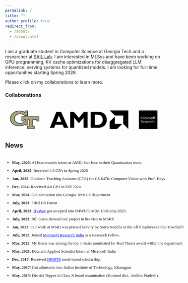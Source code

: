 ```yaml
---
permalink: /
title: ""
author_profile: true
redirect_from: 
  - /about/
  - /about.html
---
```


I am a graduate student in Computer Science at Georgia Tech and a researcher at [SAIL Lab](https://gatech-sysml.github.io/). I am interested in MLSys and have been working on GPU programming, KV cache optimizations for disaggregated LLM inference, serving systems for quantized models. I am looking for full-time opportunities starting Spring 2026.

Please click on my collaborations to learn more.

### Collaborations

<div style="overflow-x: auto; white-space: nowrap; margin: 30px 0; padding: 10px 0;">
  <a href="/collaborations/georgia-tech/" style="text-decoration: none;">
    <img src="/images/gt.png" alt="Georgia Tech" title="Georgia Tech - SAIL Lab" style="height: 60px; margin: 0 15px; vertical-align: middle; display: inline-block; cursor: pointer; transition: opacity 0.3s;" onmouseover="this.style.opacity='0.7'" onmouseout="this.style.opacity='1'">
  </a>
  <a href="/collaborations/amd/" style="text-decoration: none;">
    <img src="/images/amd.png" alt="AMD" title="AMD - AI Frameworks Internship" style="height: 60px; margin: 0 15px; vertical-align: middle; display: inline-block; cursor: pointer; transition: opacity 0.3s;" onmouseover="this.style.opacity='0.7'" onmouseout="this.style.opacity='1'">
  </a>
  <a href="/collaborations/microsoft-research/" style="text-decoration: none;">
    <img src="/images/microsoft-research.jpeg" alt="Microsoft Research" title="Microsoft Research India" style="height: 60px; margin: 0 15px; vertical-align: middle; display: inline-block; cursor: pointer; transition: opacity 0.3s;" onmouseover="this.style.opacity='0.7'" onmouseout="this.style.opacity='1'">
  </a>
  <a href="/collaborations/microsoft/" style="text-decoration: none;">
    <img src="/images/microsoft.png" alt="Microsoft" title="Microsoft - Data Science Internship" style="height: 60px; margin: 0 15px; vertical-align: middle; display: inline-block; cursor: pointer; transition: opacity 0.3s;" onmouseover="this.style.opacity='0.7'" onmouseout="this.style.opacity='1'">
  </a>
  <a href="/collaborations/montreal/" style="text-decoration: none;">
    <img src="/images/montreal.svg" alt="University of Montreal" title="University of Montreal Collaboration" style="height: 60px; margin: 0 15px; vertical-align: middle; display: inline-block; cursor: pointer; transition: opacity 0.3s;" onmouseover="this.style.opacity='0.7'" onmouseout="this.style.opacity='1'">
  </a>
  <a href="/collaborations/isi-calcutta/" style="text-decoration: none;">
    <img src="/images/isical.png" alt="ISI Calcutta" title="Indian Statistical Institute, Calcutta" style="height: 60px; margin: 0 15px; vertical-align: middle; display: inline-block; cursor: pointer; transition: opacity 0.3s;" onmouseover="this.style.opacity='0.7'" onmouseout="this.style.opacity='1'">
  </a>
  <a href="/collaborations/iiit-hyderabad/" style="text-decoration: none;">
    <img src="/images/iiith.png" alt="IIIT Hyderabad" title="IIIT Hyderabad Collaboration" style="height: 60px; margin: 0 15px; vertical-align: middle; display: inline-block; cursor: pointer; transition: opacity 0.3s;" onmouseover="this.style.opacity='0.7'" onmouseout="this.style.opacity='1'">
  </a>
  <a href="/collaborations/iit-kharagpur/" style="text-decoration: none;">
    <img src="/images/iitkgp.png" alt="IIT Kharagpur" title="IIT Kharagpur - Alma Mater" style="height: 60px; margin: 0 15px; vertical-align: middle; display: inline-block; cursor: pointer; transition: opacity 0.3s;" onmouseover="this.style.opacity='0.7'" onmouseout="this.style.opacity='1'">
  </a>
</div>

## News
<div style="height:500px;width:775px;border:none;font:16px/26px Georgia, Garamond, Serif;overflow:auto;">
<font size="2"> 
<ul>
<li><strong>May, 2025</strong>: AI Frameworks intern at AMD, San Jose in their Quantization team.
<li><strong>April, 2025</strong>: Received 4.0 GPA in Spring 2025
<li><strong>Jan, 2025</strong>: Graduate Teaching Assistant (GTA) for CS 6476: Computer Vision with Prof. Hays
<li><strong>Dec, 2024</strong>: Received 4.0 GPA in Fall 2024
<li><strong>Mar, 2024</strong>: Got admission into Georgia Tech CS department
<li><strong>July, 2023</strong>: Filed US Patent
<li><strong>April, 2023</strong>: <a href="https://www.microsoft.com/en-us/research/publication/hyway-enabling-mingling-in-the-hybrid-world/" style="color: blue; text-decoration: underline;">HyWay</a> got accepted into IMWUT/ACM UbiComp 2023.</li>
<li><strong>July, 2023</strong>: Bill Gates demoed our project in his visit to MSRI!
<li><strong>Jan, 2023</strong>: Our work at MSRI was praised heavily by Satya Nadella in the All Employees India Townhall!
<li><strong>July, 2022</strong>: Joined <a href="https://www.microsoft.com/en-us/research/publication/hyway-enabling-mingling-in-the-hybrid-world/" style="color: blue; text-decoration: underline;">Microsoft Research India</a> as a Research Fellow.</li>
<li><strong>Mar, 2022</strong>: My thesis was among the top 5 thesis nominated for Best Thesis award within the department
<li><strong>May, 2021</strong>: Data and Applied Scientist Intern at Microsoft India
<li><strong>Dec, 2017</strong>: Received <a href="https://jbnsts.ac.in/Home/sdgf8749854549sdf@sugfus.php" style="color: blue; text-decoration: underline;">JBNSTS</a> merit-based scholarship.
<li><strong>May, 2017</strong>: Got admission into Indian Institute of Technology, Kharagpur
<li><strong>May, 2015</strong>: District Topper in Class X  board examination (Kurnool dist., Andhra Pradesh).
